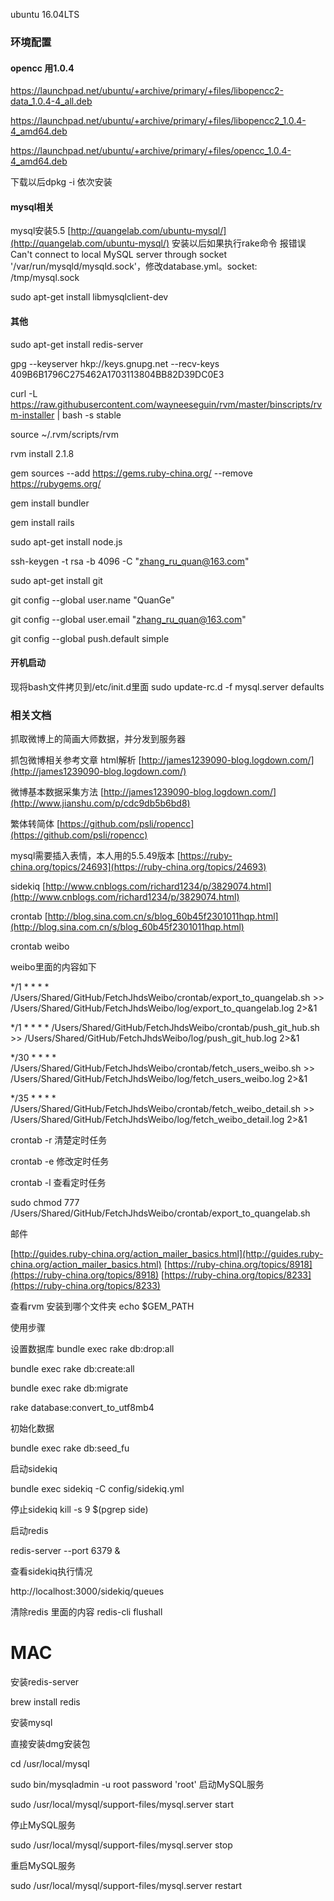 ubuntu 16.04LTS

### 环境配置
#### opencc 用1.0.4

https://launchpad.net/ubuntu/+archive/primary/+files/libopencc2-data_1.0.4-4_all.deb

https://launchpad.net/ubuntu/+archive/primary/+files/libopencc2_1.0.4-4_amd64.deb

https://launchpad.net/ubuntu/+archive/primary/+files/opencc_1.0.4-4_amd64.deb

下载以后dpkg -i 依次安装

#### mysql相关
mysql安装5.5
[http://quangelab.com/ubuntu-mysql/](http://quangelab.com/ubuntu-mysql/)
安装以后如果执行rake命令 报错误 Can't connect to local MySQL server through socket '/var/run/mysqld/mysqld.sock'，修改database.yml。socket: /tmp/mysql.sock

sudo apt-get install libmysqlclient-dev


#### 其他

sudo apt-get install redis-server

gpg --keyserver hkp://keys.gnupg.net --recv-keys 409B6B1796C275462A1703113804BB82D39DC0E3

curl -L https://raw.githubusercontent.com/wayneeseguin/rvm/master/binscripts/rvm-installer | bash -s stable

source ~/.rvm/scripts/rvm

rvm install 2.1.8

gem sources --add https://gems.ruby-china.org/ --remove https://rubygems.org/

gem install bundler

gem install rails

sudo apt-get install node.js

 ssh-keygen -t rsa -b 4096 -C "zhang_ru_quan@163.com"

sudo apt-get install git

git config --global user.name "QuanGe"

git config --global user.email "zhang_ru_quan@163.com"

git config --global push.default simple

#### 开机启动

现将bash文件拷贝到/etc/init.d里面
sudo update-rc.d -f mysql.server defaults 

### 相关文档


抓取微博上的简画大师数据，并分发到服务器

抓包微博相关参考文章
html解析
[http://james1239090-blog.logdown.com/](http://james1239090-blog.logdown.com/)

微博基本数据采集方法
[http://james1239090-blog.logdown.com/](http://www.jianshu.com/p/cdc9db5b6bd8)

繁体转简体
[https://github.com/psli/ropencc](https://github.com/psli/ropencc)

mysql需要插入表情，本人用的5.5.49版本
[https://ruby-china.org/topics/24693](https://ruby-china.org/topics/24693)

sidekiq 
[http://www.cnblogs.com/richard1234/p/3829074.html](http://www.cnblogs.com/richard1234/p/3829074.html)

crontab
[http://blog.sina.com.cn/s/blog_60b45f2301011hqp.html](http://blog.sina.com.cn/s/blog_60b45f2301011hqp.html)

crontab weibo

weibo里面的内容如下

*/1 * * * * /Users/Shared/GitHub/FetchJhdsWeibo/crontab/export_to_quangelab.sh >> /Users/Shared/GitHub/FetchJhdsWeibo/log/export_to_quangelab.log 2>&1

*/1 * * * * /Users/Shared/GitHub/FetchJhdsWeibo/crontab/push_git_hub.sh >> /Users/Shared/GitHub/FetchJhdsWeibo/log/push_git_hub.log 2>&1

*/30 * * * * /Users/Shared/GitHub/FetchJhdsWeibo/crontab/fetch_users_weibo.sh >> /Users/Shared/GitHub/FetchJhdsWeibo/log/fetch_users_weibo.log 2>&1

*/35 * * * * /Users/Shared/GitHub/FetchJhdsWeibo/crontab/fetch_weibo_detail.sh >> /Users/Shared/GitHub/FetchJhdsWeibo/log/fetch_weibo_detail.log 2>&1

crontab -r 清楚定时任务

crontab -e 修改定时任务

crontab -l 查看定时任务

sudo chmod 777 /Users/Shared/GitHub/FetchJhdsWeibo/crontab/export_to_quangelab.sh

邮件

[http://guides.ruby-china.org/action_mailer_basics.html](http://guides.ruby-china.org/action_mailer_basics.html)
[https://ruby-china.org/topics/8918](https://ruby-china.org/topics/8918)
[https://ruby-china.org/topics/8233](https://ruby-china.org/topics/8233)

查看rvm 安装到哪个文件夹 echo $GEM_PATH

使用步骤

设置数据库
bundle exec rake db:drop:all

bundle exec rake db:create:all

bundle exec rake db:migrate

rake database:convert_to_utf8mb4

初始化数据

bundle exec rake db:seed_fu

启动sidekiq

bundle exec sidekiq -C config/sidekiq.yml

停止sidekiq
kill -s 9 $(pgrep side)


启动redis

redis-server --port 6379 &


查看sidekiq执行情况

http://localhost:3000/sidekiq/queues

清除redis 里面的内容
redis-cli flushall




# MAC

安装redis-server

brew install redis 

安装mysql 

直接安装dmg安装包

cd /usr/local/mysql

sudo bin/mysqladmin -u root password 'root'
启动MySQL服务
 
sudo /usr/local/mysql/support-files/mysql.server start

停止MySQL服务
 
sudo /usr/local/mysql/support-files/mysql.server stop
 
重启MySQL服务
 
sudo /usr/local/mysql/support-files/mysql.server restart





